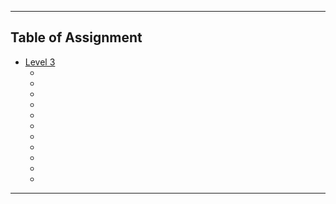 ----
## Table of Assignment
- [Level 3](https://github.com/ComlanGiovanni/42-Exam-Rank-02/tree/main/Level%203)
	+ [](https://github.com/ComlanGiovanni/42-Exam-Rank-02/tree/main/Level%203)
	+ [](https://github.com/ComlanGiovanni/42-Exam-Rank-02/tree/main/Level%203)
	+ [](https://github.com/ComlanGiovanni/42-Exam-Rank-02/tree/main/Level%203)
	+ [](https://github.com/ComlanGiovanni/42-Exam-Rank-02/tree/main/Level%203)
	+ [](https://github.com/ComlanGiovanni/42-Exam-Rank-02/tree/main/Level%203)
	+ [](https://github.com/ComlanGiovanni/42-Exam-Rank-02/tree/main/Level%203)
	+ [](https://github.com/ComlanGiovanni/42-Exam-Rank-02/tree/main/Level%203)
	+ [](https://github.com/ComlanGiovanni/42-Exam-Rank-02/tree/main/Level%203)
	+ [](https://github.com/ComlanGiovanni/42-Exam-Rank-02/tree/main/Level%203)
	+ [](https://github.com/ComlanGiovanni/42-Exam-Rank-02/tree/main/Level%203)
	+ [](https://github.com/ComlanGiovanni/42-Exam-Rank-02/tree/main/Level%203)
----
